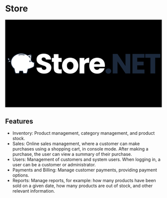 # Store
![](IMAGES/StoreNET_logo.png)
## Features
* Inventory: Product management, category management, and product stock.
* Sales: Online sales management, where a customer can make purchases using a shopping cart, in console mode. After making a purchase, the user can view a summary of their purchase.
* Users: Management of customers and system users. When logging in, a user can be a customer or administrator.
* Payments and Billing: Manage customer payments, providing payment options.
* Reports: Manage reports, for example: how many products have been sold on a given date, how many products are out of stock, and other relevant information.
